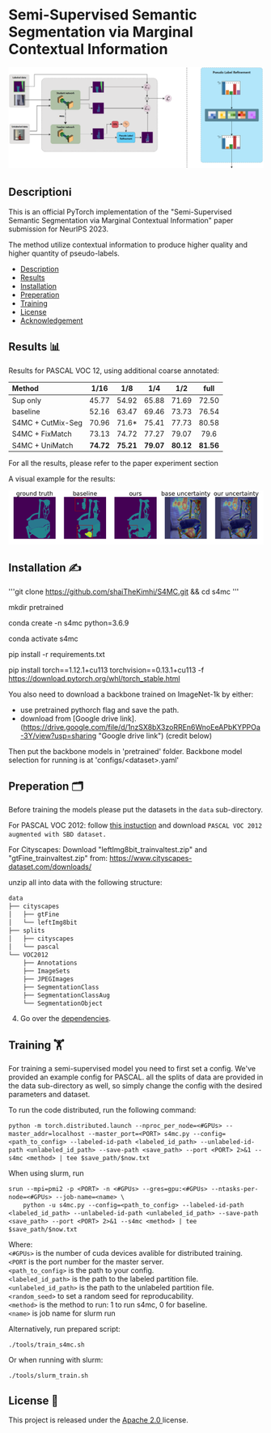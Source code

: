 # Semi-Supervised Semantic Segmentation via Marginal Contextual Information

![](https://github.com/s4mcontext/s4mc/blob/main/imgs/method.png?raw=true)

## Description:information_source:
This is an official PyTorch implementation of the "Semi-Supervised Semantic Segmentation via Marginal Contextual Information" paper submission for NeurIPS 2023.

The method utilize contextual information to produce higher quality and higher quantity of pseudo-labels.


  * [Description](#description-information_source)
  * [Results](#results-bar_chart)
  * [Installation](#Installation-writing_hand)
  * [Preperation](#Preperation-card_index_dividers)
  * [Training](#training-weight_lifting)
  * [License](#License-paperclip:)
  * [Acknowledgement](#Acknowledgement-copyright)
  
  
  ## Results :bar_chart:
Results for PASCAL VOC 12, using additional coarse annotated:

|Method |  1/16  | 1/8 | 1/4 | 1/2 | full | 
|:--- |:---:|:---:|:---:|:---:|:---:|
|Sup only|45.77 |54.92 |65.88 |71.69| 72.50|
|baseline |52.16| 63.47| 69.46| 73.73| 76.54|
|S4MC + CutMix-Seg     |70.96| 71.6*| 75.41| 77.73| 80.58|
|S4MC + FixMatch   |73.13|74.72|77.27|79.07|79.6|
|S4MC + UniMatch   |**74.72**| **75.21**| **79.07**| **80.12**| **81.56**|

For all the results, please refer to the paper experiment section

A visual example for the results:

![](https://github.com/s4mcontext/s4mc/blob/main/imgs/res.png?raw=true)

## Installation :writing_hand:

> 
'''git clone https://github.com/shaiTheKimhi/S4MC.git && cd s4mc '''

mkdir pretrained

conda create -n s4mc python=3.6.9

conda activate s4mc

pip install -r requirements.txt

pip install torch==1.12.1+cu113 torchvision==0.13.1+cu113 -f https://download.pytorch.org/whl/torch_stable.html


You also need to download a backbone trained on ImageNet-1k by either:
*  use pretrained pythorch flag and save the path.
* download from [Google drive link].(https://drive.google.com/file/d/1nzSX8bX3zoRREn6WnoEeAPbKYPPOa-3Y/view?usp=sharing "Google drive link") (credit below)

Then put the backbone models in 'pretrained' folder.
Backbone model selection for running is at 'configs/\<dataset\>.yaml'

## Preperation :card_index_dividers:

Before training the models please put the datasets in the `data` sub-directory.

For PASCAL VOC 2012:
follow [this instuction](https://github.com/zhixuanli/segmentation-paper-reading-notes/blob/master/others/Summary%20of%20the%20semantic%20segmentation%20datasets.md "this instuction") and download `PASCAL VOC 2012 augmented with SBD dataset.`

For Cityscapes:
Download "leftImg8bit_trainvaltest.zip" and "gtFine_trainvaltest.zip" from: https://www.cityscapes-dataset.com/downloads/

unzip all into data with the following structure:

    data
    ├── cityscapes
    │   ├── gtFine
    │   └── leftImg8bit
    ├── splits
    │   ├── cityscapes
    │   └── pascal
    └── VOC2012
        ├── Annotations
        ├── ImageSets
        ├── JPEGImages
        ├── SegmentationClass
        ├── SegmentationClassAug
        └── SegmentationObject


4. Go over the [dependencies](#dependencies-floppy_disk).

## Training :weight_lifting:

For training a semi-supervised model you need to first set a config.
We've provided an example config for PASCAL. all the splits of data are provided in the data sub-directory as well, so simply change the config with the desired parameters and dataset.

To run the code distributed, run the following command: 
```
python -m torch.distributed.launch --nproc_per_node=<#GPUs> --master_addr=localhost --master_port=<PORT> s4mc.py --config=<path_to_config> --labeled-id-path <labeled_id_path> --unlabeled-id-path <unlabeled_id_path> --save-path <save_path> --port <PORT> 2>&1 --s4mc <method> | tee $save_path/$now.txt
```
When using slurm, run 

```
srun --mpi=pmi2 -p <PORT> -n <#GPUs> --gres=gpu:<#GPUs> --ntasks-per-node=<#GPUs> --job-name=<name> \
    python -u s4mc.py --config=<path_to_config> --labeled-id-path <labeled_id_path> --unlabeled-id-path <unlabeled_id_path> --save-path <save_path> --port <PORT> 2>&1 --s4mc <method> | tee $save_path/$now.txt
```

Where: <br/>
`<#GPUs>` is the number of cuda devices avalible for distributed training. <br/>
`<PORT` is the port number for the master server. <br/>
`<path_to_config>` is the path to your config. <br/>
`<labeled_id_path>` is the path to the labeled partition file. <br/>
`<unlabeled_id_path>` is the path to the unlabeled partition file. <br/>
`<random_seed>` to set a random seed for reproducability. <br/>
`<method>` is the method to run: 1 to run s4mc, 0 for baseline.<br/>
`<name>` is job name for slurm run

Alternatively, run prepared script:
```
./tools/train_s4mc.sh
```
Or when running with slurm:
```
./tools/slurm_train.sh
```


## License :paperclip:

This project is released under the [Apache 2.0 ](https://github.com/Haochen-Wang409/U2PL/blob/main/LICENSE "Apache 2.0 ") license.



